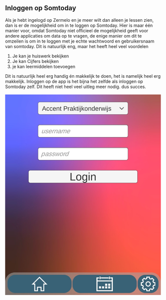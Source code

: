 ## Inloggen op Somtoday

Als je hebt ingelogd op Zermelo en je meer wilt dan alleen je lessen zien, dan is er de mogelijkheid om in te loggen op Somtoday. Hier is maar één manier voor, omdat Somtoday niet officieel de mogelijkheid geeft voor andere applicaties om data op te vragen, de enige manier om dit te omzeilen is om in te loggen met je echte wachtwoord en gebruikersnaam van somtoday. Dit is natuurlijk eng, maar het heeft heel veel voordelen
1) Je kan je huiswerk bekijken
2) Je kan Cijfers bekijken
3) je kan leermiddelen toevoegen

Dit is natuurlijk heel erg handig én makkelijk te doen, het is namelijk heel erg makkelijk. Inloggen op de app is het bijna het zelfde als inloggen op Somtoday zelf. Dit heeft niet heel veel uitleg meer nodig. dus succes.<br><br>
![](Assets/InloggenOpSomtoday.jpg)